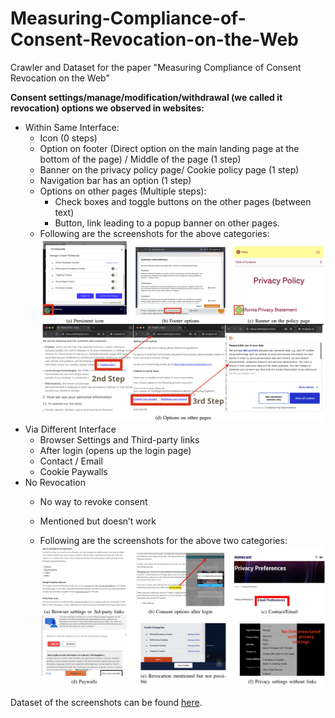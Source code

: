 # Measuring-Compliance-of-Consent-Revocation-on-the-Web
Crawler and Dataset for the paper "Measuring Compliance of Consent Revocation on the Web"

**Consent settings/manage/modification/withdrawal (we called it revocation) options we observed in websites:**
* Within Same Interface:
   - Icon (0 steps)
   - Option on footer (Direct option on the main landing page at the bottom of the page) / Middle of the page (1 step) 
   - Banner on the privacy policy page/ Cookie policy page (1 step)
   - Navigation bar has an option (1 step)
   - Options on other pages (Multiple steps):
      - Check boxes and toggle buttons on the other pages (between text) 
      - Button, link leading to a popup banner on other pages.
   - Following are the screenshots for the above categories:
      ![same_interface](https://github.com/Gayatri-Priyadarsini/Measuring-Compliance-of-Consent-Revocation-on-the-Web/blob/main/images/1.png)
* Via Different Interface
   - Browser Settings and Third-party links
   - After login (opens up the login page)
   - Contact / Email
   - Cookie Paywalls
* No Revocation
   - No way to revoke consent
   - Mentioned but doesn’t work
     
   - Following are the screenshots for the above two categories:
     ![diff_interface_or_no_revocation](https://github.com/Gayatri-Priyadarsini/Measuring-Compliance-of-Consent-Revocation-on-the-Web/blob/main/images/2.png)



Dataset of the screenshots can be found [here](https://www.dropbox.com/home/Revocation). 
